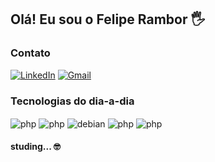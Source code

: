 
## Olá! Eu sou o Felipe Rambor 🖐️

### Contato
[![LinkedIn](https://img.shields.io/badge/LinkedIn-0077B5?style=for-the-badge&logo=linkedin&logoColor=white
)](https://www.linkedin.com/in/felipe-rambor-a53a961b5)
[![Gmail](	https://img.shields.io/badge/Gmail-D14836?style=for-the-badge&logo=gmail&logoColor=white
)](mailto:cunhaf2002@gmail.com?subject=Via%20GitHub)

### Tecnologias do dia-a-dia

<div style="display: inline_block">
    <img align="center" alt="php" src="https://img.shields.io/badge/PHP-777BB4?style=for-the-badge&logo=php&logoColor=white" />
    <img alt="php" align="center" src="https://img.shields.io/badge/MySQL-005C84?style=for-the-badge&logo=mysql&logoColor=white" />
    <img alt="debian" align="center" src="https://img.shields.io/badge/Debian-A81D33?style=for-the-badge&logo=debian&logoColor=white"/>
    <img alt="php" align="center" src="https://img.shields.io/badge/Cent%20OS-262577?style=for-the-badge&logo=CentOS&logoColor=white" />
    <img alt="php" align="center" src="https://img.shields.io/badge/json%20web%20tokens-323330?style=for-the-badge&logo=json-web-tokens&logoColor=pink" />
</div>

#### studing... 🤓
